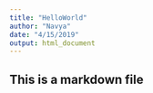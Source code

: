 ```yaml
---
title: "HelloWorld"
author: "Navya"
date: "4/15/2019"
output: html_document
---
```


## This is a markdown file